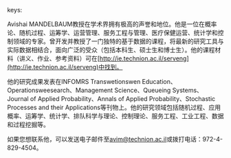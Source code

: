 keys:<Avishai MANDELBAUM>


Avishai MANDELBAUM教授在学术界拥有极高的声誉和地位。他是一位在概率论、随机过程、运筹学、运营管理、服务工程与管理、医疗保健运营、统计学和控制领域的专家。曾开发并教授了一门独特的基于数据的课程，将最新的研究工具与实际数据相结合，面向广泛的受众（包括本科生、硕士生和博士生）。他的课程材料（讲义、作业、参考资料）可在[http://ie.technion.ac.il/serveng](http://ie.technion.ac.il/serveng)中找到。

他的研究成果发表在INFOMRS Transwetionswen Education、Operationsweesearch、Management Science、Queueing Systems、Journal of Applied Probability、Annals of Applied Probability、Stochastic Processes and their Applications等刊物上。他的研究领域包括随机过程、应用概率、运筹学、统计学、排队科学与理论、控制理论、服务工程、工业工程、数据和过程挖掘等。

如果您想联系他，可以发送电子邮件至[avim@technion.ac.il](mailto:avim@technion.ac.il)或拨打电话：972-4-829-4504。